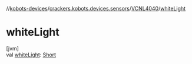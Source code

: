 //[kobots-devices](../../../index.md)/[crackers.kobots.devices.sensors](../index.md)/[VCNL4040](index.md)/[whiteLight](white-light.md)

# whiteLight

[jvm]\
val [whiteLight](white-light.md): [Short](https://kotlinlang.org/api/latest/jvm/stdlib/kotlin/-short/index.html)
